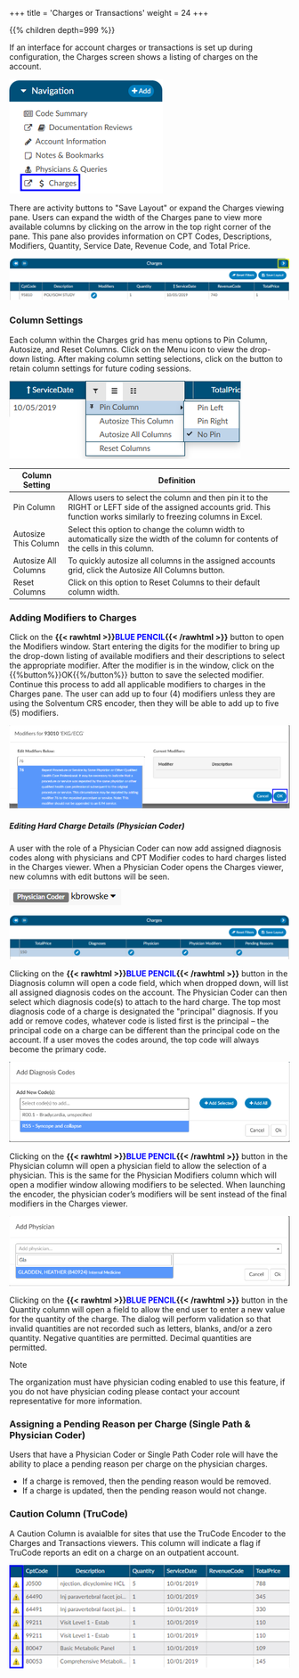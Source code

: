 +++
title = 'Charges or Transactions'
weight = 24
+++

{{% children depth=999 %}}

If an interface for account charges or transactions is set up during configuration, the Charges screen shows a listing of charges on the account.

![Charges or Transactions Viewer](ChargesViewer.png)

There are activity buttons to "Save Layout" or expand the Charges viewing pane. Users can expand the width of the Charges pane to view more available columns by clicking on the arrow in the top right corner of the pane. This pane also provides information on CPT Codes, Descriptions, Modifiers, Quantity, Service Date, Revenue Code, and Total Price.

![Open Charges Viewer](ChargesEx.png)

### Column Settings

Each column within the Charges grid has menu options to Pin Column, Autosize, and Reset Columns. Click on the Menu icon to view the drop-down listing. After making column setting selections, click on the button to retain column settings for future coding sessions.

![Three Line Column Settings](ColumnSettings.png)

|Column Setting      |Definition|
|--------------------|----------|
|Pin Column          |Allows users to select the column and then pin it to the RIGHT or LEFT side of the assigned accounts grid. This function works similarly to freezing columns in Excel.|
|Autosize This Column|Select this option to change the column width to automatically size the width of the column for contents of the cells in this column.|
|Autosize All Columns|To quickly autosize all columns in the assigned accounts grid, click the Autosize All Columns button.|
|Reset Columns|Click on this option to Reset Columns to their default column width.|

### Adding Modifiers to Charges

Click on the **{{< rawhtml >}}<span style="color:#0000FF">BLUE PENCIL</span>{{< /rawhtml >}}** button to open the Modifiers window.  Start entering the digits for the modifier to bring up the drop-down listing of available modifiers and their descriptions to select the appropriate modifier.  After the modifier is in the window, click on the {{%button%}}OK{{%/button%}} button to save the selected modifier. Continue this process to add all applicable modifiers to charges in the Charges pane. The user can add up to four (4) modifiers unless they are using the Solventum CRS encoder, then they will be able to add up to five (5) modifiers.

![Charge Modifier](ChargeMod.png)

##### Editing Hard Charge Details (Physician Coder)

A user with the role of a Physician Coder can now add assigned diagnosis codes along with physicians and CPT Modifier codes to hard charges listed in the Charges viewer.  When a Physician Coder opens the Charges viewer, new columns with edit buttons will be seen.

![Physician Coder Role](PCRole.png)

![Physician Coder Edit Charge Options](PCAddDx.png)

Clicking on the **{{< rawhtml >}}<span style="color:#0000FF">BLUE PENCIL</span>{{< /rawhtml >}}** button in the Diagnosis column will open a code field, which when dropped down, will list all assigned diagnosis codes on the account. The Physician Coder can then select which diagnosis code(s) to attach to the hard charge.  The top most diagnosis code of a charge is designated the "principal" diagnosis. If you add or remove codes, whatever code is listed first is the principal – the principal code on a charge can be different than the principal code on the account. If a user moves the codes around, the top code will always become the primary code.

![Physician Coder Add Dx Box](AddDxMenu.png)

Clicking on the **{{< rawhtml >}}<span style="color:#0000FF">BLUE PENCIL</span>{{< /rawhtml >}}** button in the Physician column will open a physician field to allow the selection of a physician. This is the same for the Physician Modifiers column which will open a modifier window allowing modifiers to be selected. When launching the encoder, the physician coder’s modifiers will be sent instead of the final modifiers in the Charges viewer.

![Physician Coder Add Phsyician Box](AddPhysicianBox.png)

Clicking on the **{{< rawhtml >}}<span style="color:#0000FF">BLUE PENCIL</span>{{< /rawhtml >}}** button in the Quantity column will open a field to allow the end user to enter a new value for the quantity of the charge. The dialog will perform validation so that invalid quantities are not recorded such as letters, blanks, and/or a zero quantity. Negative quantities are permitted. Decimal quantities are permitted.

>[!Note] 
The organization must have physician coding enabled to use this feature, if you do not have physician coding please contact your account representative for more information.

### Assigning a Pending Reason per Charge (Single Path & Physician Coder)

Users that have a Physician Coder or Single Path Coder role will have the ability to place a pending reason per charge on the physician charges. 
- If a charge is removed, then the pending reason would be removed.
- If a charge is updated, then the pending reason would not change.

### Caution Column (TruCode)

A Caution Column is avaialble for sites that use the TruCode Encoder to the Charges and Transactions viewers.  This column will indicate a flag if TruCode reports an edit on a charge on an outpatient account. 

![TruCode Caution Column](TruCodeCaution.png)





